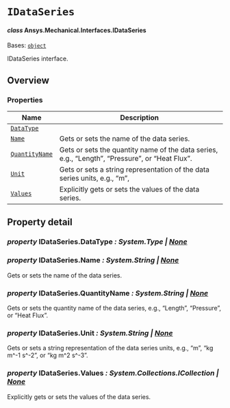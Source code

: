 # `IDataSeries`

<a id="ansys.mechanical.stubs.v241.Ansys.Mechanical.Interfaces.IDataSeries"></a>

#### *class* Ansys.Mechanical.Interfaces.IDataSeries

Bases: [`object`](https://docs.python.org/3/library/functions.html#object)

IDataSeries interface.

<!-- !! processed by numpydoc !! -->

<a id="overview"></a>

## Overview

### Properties

| Name | Description |
|---------------------------------------------|------------------------------------------------------------------------------------------------|
| [`DataType`](#IDataSeries.DataType)         |                                                                                                |
| [`Name`](#IDataSeries.Name)                 | Gets or sets the name of the data series.                                                      |
| [`QuantityName`](#IDataSeries.QuantityName) | Gets or sets the quantity name of the data series, e.g., “Length”, “Pressure”, or “Heat Flux”. |
| [`Unit`](#IDataSeries.Unit)                 | Gets or sets a string representation of the data series units, e.g., “m”,                      |
| [`Values`](#IDataSeries.Values)             | Explicitly gets or sets the values of the data series.                                         |

<a id="property-detail"></a>

## Property detail

<a id="IDataSeries.DataType"></a>

### *property* IDataSeries.DataType *: System.Type | [None](https://docs.python.org/3/library/constants.html#None)*

<a id="IDataSeries.Name"></a>

### *property* IDataSeries.Name *: System.String | [None](https://docs.python.org/3/library/constants.html#None)*

Gets or sets the name of the data series.

<!-- !! processed by numpydoc !! -->

<a id="IDataSeries.QuantityName"></a>

### *property* IDataSeries.QuantityName *: System.String | [None](https://docs.python.org/3/library/constants.html#None)*

Gets or sets the quantity name of the data series, e.g., “Length”, “Pressure”, or “Heat Flux”.

<!-- !! processed by numpydoc !! -->

<a id="IDataSeries.Unit"></a>

### *property* IDataSeries.Unit *: System.String | [None](https://docs.python.org/3/library/constants.html#None)*

Gets or sets a string representation of the data series units, e.g., “m”,
“kg m^-1 s^-2”, or “kg m^2 s^-3”.

<!-- !! processed by numpydoc !! -->

<a id="IDataSeries.Values"></a>

### *property* IDataSeries.Values *: System.Collections.ICollection | [None](https://docs.python.org/3/library/constants.html#None)*

Explicitly gets or sets the values of the data series.

<!-- !! processed by numpydoc !! -->

